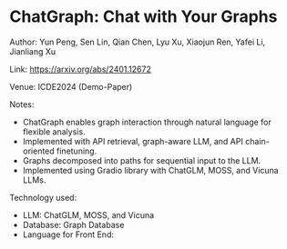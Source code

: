 # ChatGraph: Chat with Your Graphs

Author: Yun Peng, Sen Lin, Qian Chen, Lyu Xu, Xiaojun Ren, Yafei Li, Jianliang Xu

Link: https://arxiv.org/abs/2401.12672

Venue: ICDE2024 (Demo-Paper)

Notes:
- ChatGraph enables graph interaction through natural language for flexible analysis.
- Implemented with API retrieval, graph-aware LLM, and API chain-oriented finetuning.
- Graphs decomposed into paths for sequential input to the LLM.
- Implemented using Gradio library with ChatGLM, MOSS, and Vicuna LLMs.

Technology used:
- LLM: ChatGLM, MOSS, and Vicuna
- Database:   Graph Database
- Language for Front End: 
                                           
